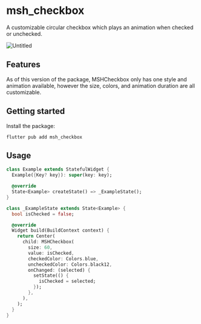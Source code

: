 # msh_checkbox

A customizable circular checkbox which plays an animation when checked or unchecked.

![Untitled](https://user-images.githubusercontent.com/6050603/173438640-5990e369-2b13-48e4-aae9-4de6876cb484.gif)


## Features

As of this version of the package, MSHCheckbox only has one style and animation available,
however the size, colors, and animation duration are all customizable.

## Getting started

Install the package:

```
flutter pub add msh_checkbox
```

## Usage

```dart
class Example extends StatefulWidget {
  Example({Key? key}): super(key: key);

  @override
  State<Example> createState() => _ExampleState();
}

class _ExampleState extends State<Example> {
  bool isChecked = false;

  @override
  Widget build(BuildContext context) {
    return Center(
      child: MSHCheckbox(
        size: 60,
        value: isChecked,
        checkedColor: Colors.blue,
        uncheckedColor: Colors.black12,
        onChanged: (selected) {
          setState(() {
            isChecked = selected;
          });
        },
      ),
    );
  }
}
```
